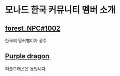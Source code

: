 # 모나드 한국 커뮤니티 멤버 소개


## [forest_NPC#1002](https://twitter.com/forest226622)
한국의 팅커벨이자 공주

## [Purple dragon](https://twitter.com/myway10041004)
퍼플드래곤은 용입니다